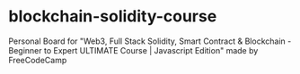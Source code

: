 # blockchain-solidity-course
Personal Board for "Web3, Full Stack Solidity, Smart Contract &amp; Blockchain - Beginner to Expert ULTIMATE Course | Javascript Edition" made by FreeCodeCamp
